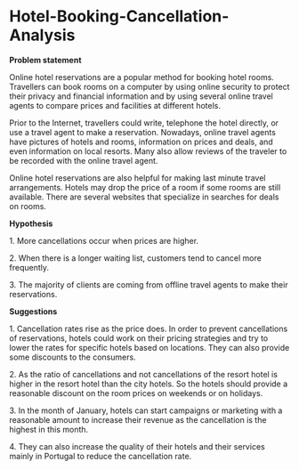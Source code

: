 # Hotel-Booking-Cancellation-Analysis

<strong class="mb-30"><b>Problem statement</b></strong>
                      <p class="mb-30">Online hotel reservations are a popular method for booking hotel rooms. Travellers can book rooms on a computer by using online security to protect their privacy and financial information and by using several online travel agents to compare prices and facilities at different hotels.</p>
                      <p class="mb-30">Prior to the Internet, travellers could write, telephone the hotel directly, or use a travel agent to make a reservation. Nowadays, online travel agents have pictures of hotels and rooms, information on prices and deals, and even information on local resorts. Many also allow reviews of the traveler to be recorded with the online travel agent.</p>
                      <p class="mb-30">Online hotel reservations are also helpful for making last minute travel arrangements. Hotels may drop the price of a room if some rooms are still available. There are several websites that specialize in searches for deals on rooms.</p>
                      <strong class="mb-30"><b>Hypothesis</b></strong>
                      <p class="mb-30">1. More cancellations occur when prices are higher.</p>
                      <p class="mb-30"> 2. When there is a longer waiting list, customers tend to cancel more frequently.</p>
                      <p class="mb-30"> 3. The majority of clients are coming from offline travel agents to make their reservations.</p>
                      <strong class="mb-30"><b>Suggestions</b></strong>
                      <p class="mb-30">1. Cancellation rates rise as the price does. In order to prevent cancellations of reservations, hotels could work on their pricing strategies and try to lower the rates for specific hotels based on locations. They can also provide some discounts to the consumers.</p>
                      <p class="mb-30"> 2. As the ratio of cancellations and not cancellations of the resort hotel is higher in the resort hotel than the city hotels. So the hotels should provide a reasonable discount on the room prices on weekends or on holidays.</p>
                      <p class="mb-30"> 3. In the month of January, hotels can start campaigns or marketing with a reasonable amount to increase their revenue as the cancellation is the highest in this month.</p>
                      <p class="mb-30"> 4. They can also increase the quality of their hotels and their services mainly in Portugal to reduce the cancellation rate.</p>
